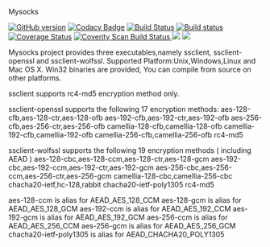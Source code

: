 Mysocks


[![GitHub version](https://badge.fury.io/gh/zhou0%2Fmysocks.svg)](https://badge.fury.io/gh/zhou0%2Fmysocks)
[![Codacy Badge](https://api.codacy.com/project/badge/Grade/a457935ff4474195a171d11ebb79dc13)](https://www.codacy.com/app/zhou0/mysocks?utm_source=github.com&amp;utm_medium=referral&amp;utm_content=zhou0/mysocks&amp;utm_campaign=Badge_Grade)
[![Build Status](https://travis-ci.org/zhou0/mysocks.svg?branch=master)](https://travis-ci.org/zhou0/mysocks)
[![Build status](https://ci.appveyor.com/api/projects/status/okfccad7f94s0ex7?svg=true)](https://ci.appveyor.com/project/zhou0/tinysocks)[![Coverage Status](https://coveralls.io/repos/github/zhou0/mysocks/badge.svg?branch=master)](https://coveralls.io/github/zhou0/mysocks?branch=master)
<a href="https://scan.coverity.com/projects/zhou0-mysocks">
  <img alt="Coverity Scan Build Status"
       src="https://img.shields.io/coverity/scan/12236.svg"/>
</a>
[![](https://images.microbadger.com/badges/image/fgfw/mysocks.svg)](https://microbadger.com/images/fgfw/mysocks "Get your own image badge on microbadger.com")
[![](https://images.microbadger.com/badges/version/fgfw/mysocks.svg)](https://microbadger.com/images/fgfw/mysocks "Get your own version badge on microbadger.com")

Mysocks project provides three executables,namely ssclient, ssclient-openssl and ssclient-wolfssl. Supported Platform:Unix,Windows,Linux and Mac OS X. Win32 binaries are provided, You can compile from source on other platforms. 

ssclient supports rc4-md5 encryption method only.

ssclient-openssl supports the following 17 encryption methods:
                        aes-128-cfb,aes-128-ctr,aes-128-ofb
			aes-192-cfb,aes-192-ctr,aes-192-ofb
			aes-256-cfb,aes-256-ctr,aes-256-ofb
			camellia-128-cfb,camellia-128-ofb
			camellia-192-cfb,camellia-192-ofb
			camellia-256-cfb,camellia-256-ofb
			rc4-md5

ssclient-wolfssl supports the following 19 encryption methods ( including AEAD )
                        aes-128-cbc,aes-128-ccm,aes-128-ctr,aes-128-gcm
                        aes-192-cbc,aes-192-ccm,aes-192-ctr,aes-192-gcm
			aes-256-cbc,aes-256-ccm,aes-256-ctr,aes-256-gcm
			camellia-128-cbc,camellia-256-cbc
			chacha20-ietf,hc-128,rabbit
			chacha20-ietf-poly1305
			rc4-md5

aes-128-ccm is alias for AEAD_AES_128_CCM
aes-128-gcm is alias for AEAD_AES_128_GCM
aes-192-ccm is alias for AEAD_AES_192_CCM
aes-192-gcm is alias for AEAD_AES_192_GCM
aes-256-ccm is alias for AEAD_AES_256_CCM
aes-256-gcm is alias for AEAD_AES_256_GCM
chacha20-ietf-poly1305 is alias for AEAD_CHACHA20_POLY1305

